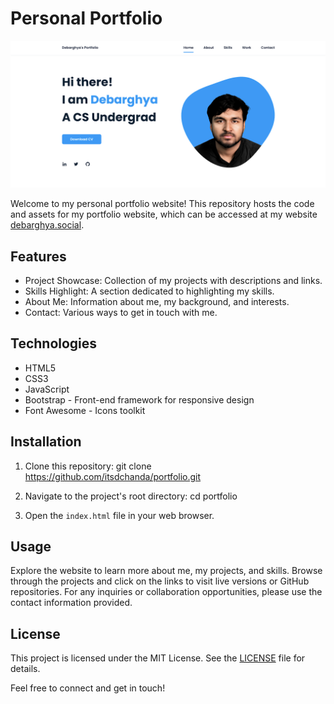 # Personal Portfolio

![Portfolio Screenshot](assets/img/screenshot.png)

Welcome to my personal portfolio website! This repository hosts the code and assets for my portfolio website, which can be accessed at my website [debarghya.social](https://debarghya.social).

## Features

- Project Showcase: Collection of my projects with descriptions and links.
- Skills Highlight: A section dedicated to highlighting my skills.
- About Me: Information about me, my background, and interests.
- Contact: Various ways to get in touch with me.

## Technologies

- HTML5
- CSS3
- JavaScript
- Bootstrap - Front-end framework for responsive design
- Font Awesome - Icons toolkit

## Installation

1. Clone this repository:
   git clone https://github.com/itsdchanda/portfolio.git
   
2. Navigate to the project's root directory:
	cd portfolio
	
3. Open the `index.html` file in your web browser.

## Usage

Explore the website to learn more about me, my projects, and skills. Browse through the projects and click on the links to visit live versions or GitHub repositories. For any inquiries or collaboration opportunities, please use the contact information provided.

## License

This project is licensed under the MIT License. See the [LICENSE](LICENSE) file for details.

Feel free to connect and get in touch!
